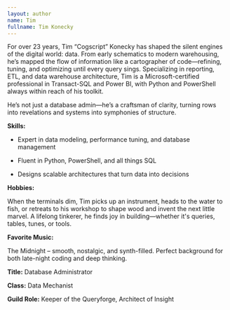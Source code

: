 ```yaml
---
layout: author
name: Tim
fullname: Tim Konecky
---
```

For over 23 years, Tim “Cogscript” Konecky has shaped the silent engines of the digital world: data. From early schematics to modern warehousing, he’s mapped the flow of information like a cartographer of code—refining, tuning, and optimizing until every query sings. Specializing in reporting, ETL, and data warehouse architecture, Tim is a Microsoft-certified professional in Transact-SQL and Power BI, with Python and PowerShell always within reach of his toolkit.

He’s not just a database admin—he’s a craftsman of clarity, turning rows into revelations and systems into symphonies of structure.


**Skills:**

- Expert in data modeling, performance tuning, and database management

- Fluent in Python, PowerShell, and all things SQL

- Designs scalable architectures that turn data into decisions


**Hobbies:**

When the terminals dim, Tim picks up an instrument, heads to the water to fish, or retreats to his workshop to shape wood and invent the next little marvel. A lifelong tinkerer, he finds joy in building—whether it's queries, tables, tunes, or tools.


**Favorite Music:**

The Midnight – smooth, nostalgic, and synth-filled. Perfect background for both late-night coding and deep thinking.

<!--split-->

**Title:** Database Administrator

**Class:** Data Mechanist

**Guild Role:** Keeper of the Queryforge, Architect of Insight
